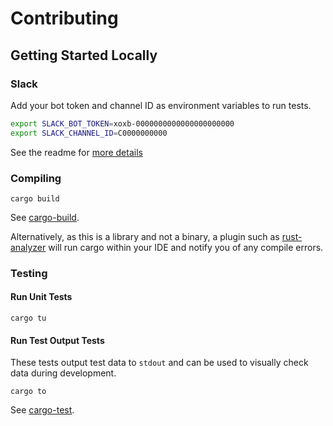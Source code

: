 # Contributing

## Getting Started Locally

### Slack

Add your bot token and channel ID as environment variables to run tests.

```sh
export SLACK_BOT_TOKEN=xoxb-0000000000000000000000
export SLACK_CHANNEL_ID=C0000000000
```

See the readme for [more details](README.md#setting-up-slack)

### Compiling

```
cargo build
```

See [cargo-build](https://doc.rust-lang.org/cargo/commands/cargo-build.html).

Alternatively, as this is a library and not a binary, a plugin such as
[rust-analyzer](https://marketplace.visualstudio.com/items?itemName=rust-lang.rust-analyzer) will
run cargo within your IDE and notify you of any compile errors.

### Testing

#### Run Unit Tests

```
cargo tu
```

#### Run Test Output Tests

These tests output test data to `stdout` and can be used to visually check data during development.

```
cargo to
```

See [cargo-test](https://doc.rust-lang.org/cargo/commands/cargo-test.html).
